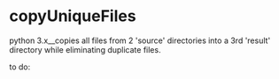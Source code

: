 copyUniqueFiles
===============

python 3.x__copies all files from 2 'source' directories into a 3rd 'result' directory while eliminating duplicate files.

to do:
  
  
